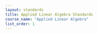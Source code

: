 ```yaml
---
layout: standards
title: Applied Linear Algebra Standards
course_name: "Applied Linear Algebra"
list_order: 1
---
```









